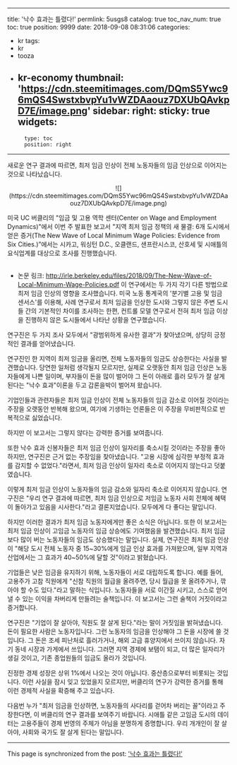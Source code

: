 
---
title: '낙수 효과는 틀렸다!'
permlink: 5usgs8
catalog: true
toc_nav_num: true
toc: true
position: 9999
date: 2018-09-08 08:31:06
categories:
- kr
tags:
- kr
- tooza
- kr-economy
thumbnail: 'https://cdn.steemitimages.com/DQmS5Ywc96mQS4SwstxbvpYu1vWZDAaouz7DXUbQAvkpD7E/image.png'
sidebar:
    right:
        sticky: true
widgets:
    -
        type: toc
        position: right
---


새로운 연구 결과에 따르면, 최저 임금 인상이 전체 노동자들의 임금 인상으로 이어지는 것으로 나타났습니다. 

<center>
![](https://cdn.steemitimages.com/DQmS5Ywc96mQS4SwstxbvpYu1vWZDAaouz7DXUbQAvkpD7E/image.png)
</center>

미국 UC 버클리의 "임금 및 고용 역학 센터(Center on Wage and Employment Dynamics)"에서 이번 주 발표한 보고서 "지역 최저 임금 정책의 새 물결: 6개 도시에서 얻은 증거(The New Wave of Local Minimum Wage Policies: Evidence from Six Cities.)”에서는 시카고, 워싱턴 D.C., 오클랜드, 샌프란시스코, 산호세 및 시애틀의 요식업계를 대상으로 조사를 진행했습니다.  
﻿
- 논문 링크: http://irle.berkeley.edu/files/2018/09/The-New-Wave-of-Local-Minimum-Wage-Policies.pdf
﻿
이 연구에서는 두 가지 각기 다른 방법으로 최저 임금 인상의 영향을 조사했습니다. 미국 노동 통계국의 '분기별 고용 및 임금 센서스'를 이용해,  사례 연구로서 최저 임금을 인상한 도시와 그렇지 않은 주변 도시들 간의 기본적인 차이를 조사하는 한편, 컨트롤 모델 연구로서 전혀 최저 임금 이상을 진행하지 않은 도시들에서 나타난 상황을 연구했습니다.  

연구진은 두 가지 조사 모두에서 "광범위하게 유사한 결과"가 찾아냈으며, 상당히 긍정적인 결과를 얻어냈습니다.  

연구진인 한 지역이 최저 임금을 올리면, 전체 노동자들의 임금도 상승한다는 사실을 발견했습니다. 당연한 일처럼 생각될지 모르지만, 실제로 오랫동안 최저 임금 인상은 노동자들에게 나쁜 일이며, 부자들이 돈을 많이 벌어야 그 돈이 아래로 흘러 모두가 잘 살게 된다는 "낙수 효과"이론을 두고 갑론을박이 벌어져 왔습니다. 

기업인들과 관련자들은 최저 임금 인상이 전체 노동자들의 임금 감소로 이어질 것이라는 주장을 오랫동안 반복해 왔으며, 여기에 기생하는 언론들은 이 주장을 무비판적으로 반복적으로 싫었습니다.  

하지만 이 보고서는 그렇지 않다는 강력한 증거를 보여줍니다. 

또한 낙수 효과 신봉자들은 최저 임금 인상이 일자리를 축소시킬 것이라는 주장을 좋아하지만, 연구진은 근거 없는 주장임을 찾아냈습니다. "고용 시장에 심각한 부정적 효과를 감지할 수 없었다."라면서,  최저 임금 인상이 일자리 축소로 이어지지 않는다고 덧붙였습니다.  

이렇게 최저 임금 인상이 노동자들의 임금 감소와 일자리 축소로 이어지지 않습니다. 연구진은 "우리 연구 결과에 따르면, 최저 임금 인상으로 저임금 노동자 사회 전체에 혜택이 돌아가고 있음을 시사한다."라고 결론지었습니다. 모두에게 다 좋다는 말입니다.  

하지만 이러한 결과가 최저 임금 노동자에게만 좋은 소식은 아닙니다. 또한 이 보고서는 최저 임금 인상이 고임금 노동자의 임금 상승에도 기여했음을 발견했습니다. 최저 임금보다 많이 버는 노동자들의 임금도 상승했다는 말입니다.  실제, 연구진은 최저 임금 인상이 "해당 도시  전체 노동자 중 15~30%에게 임금 인상 효과를 가져왔으며, 일부 지역과 산업에서는 그 효과가 40~50%에 달할 것"이라고 밝혔습니다. 

기업들은 낮은 임금을 유지하기 위해, 노동자들이 서로 대립하도록 합니다. 예를 들어, 고용주가 고참 직원에게 "신참 직원의 월급을 올려주면, 당시 월급을 못 올려주거나, 깎아야 할 수도 있다."라고 말하는 식입니다. 노동자들을 서로 이간질 시키고, 스스로 얻어낼 수 있는 이익을 차버리게 만들려는 술책입니다. 이 보고서는 그런 술책이 거짓이라고 증거합니다.  

연구진은 "기업이 잘 살아야, 직원도 잘 살게 된다."라는 말이 거짓임을 밝혀냈습니다. 돈이 필요한 사람은 노동자입니다. 그런 노동자의 임금을 인상해야 그 돈을 시장에 쓸 것입니다. 그 돈은 조세 피난처로 흘러가거나, 해외 고급 휴양지에서 쓰이지 않습니다. 자기 동네 시장과 가게에서 쓰입니다. 그러면 지역 경제에 보탬이 되고, 더 많은 일자리가 생길 것이고, 기존 종업원들의 임금도 올라가 것입니다.

진정한 경제 성장은 상위 1%에서 나오는 것이 아닙니다. 중산층으로부터 비롯되는 것입니다. 이런 사실을 잠시 잊고 있었을지 모르지만, 버클리의 연구가 강력한 증거를 통해 이런 경제적 사실을 확증해 주고 있습니다. 

다음번 누가 "최저 임금을 인상하면, 노동자들의 사다리를 걷어차 버리는 꼴"이라고 주장한다면, 이 버클리의 연구 결과를 보여주기 바랍니다. 시애틀 같은 고임금 도시의 데이터는 고용주들이 경제 번영의 주체가 아님을 분명하게 증명합니다. 우리 개개인이 잘 살아야, 사회와 국가도 잘 살게 된다는 말입니다.

- - -

This page is synchronized from the post: ['낙수 효과는 틀렸다!'](https://steemit.com/@pius.pius/5usgs8)
